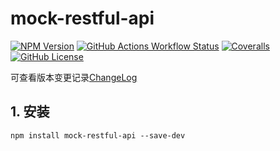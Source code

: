 # mock-restful-api

[![NPM Version](https://img.shields.io/npm/v/mock-restful-api)](https://github.com/SkylerHu/mock-restful-api)
[![GitHub Actions Workflow Status](https://github.com/SkylerHu/mock-restful-api/actions/workflows/test.yml/badge.svg?branch=master)](https://github.com/SkylerHu/mock-restful-api)
[![Coveralls](https://img.shields.io/coverallsCoverage/github/SkylerHu/mock-restful-api)](https://github.com/SkylerHu/mock-restful-api)
[![GitHub License](https://img.shields.io/github/license/SkylerHu/mock-restful-api)](https://github.com/SkylerHu/mock-restful-api)


可查看版本变更记录[ChangeLog](./docs/CHANGELOG-1.x.md)

## 1. 安装

	npm install mock-restful-api --save-dev
